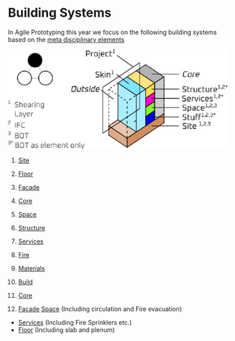# Building Systems

In Agile Prototyping this year we focus on the following building systems based on the [meta disciplinary elements]

![metadisiscplinary elements](/img/meta-disc-elements.jpg)

1. [Site](/Agile/Systems/Site)
2. [Floor](/Agile/Systems/Floor)
1. [Facade](/Agile/Systems/Facade)
1. [Core](/Agile/Systems/Core)
2. [Space](/Agile/Systems/Space)
1. [Structure](/Agile/Systems/Structure)
1. [Services](/Agile/Systems/Services)
1. [Fire](/Agile/Systems/Fire)
1. [Materials](/Agile/Systems/Materials)
1. [Build](/Agile/Systems/Build)

1. [Core]
2. [Facade]
 [Space] (Including circulation and Fire evacuation)

* [Services] (Including Fire Sprinklers etc.)
* [Floor] (Including slab and plenum)

[Space]: /Agile/Systems/Space
[Facade]: /Agile/Systems/Facade
[Core]: /Agile/Systems/Core
[Structure]: /Agile/Systems/Structure
[Services]: /Agile/Systems/Services
[Floor]: /Agile/Systems/Floor

[meta disciplinary elements]: /Agile/Concepts/MetaDisciplinary
